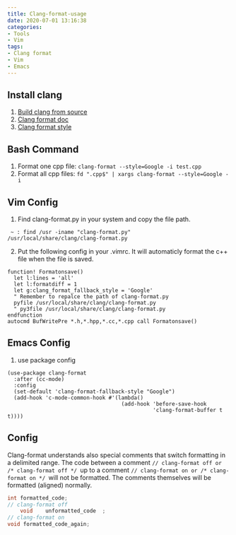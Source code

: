 ```yaml
---
title: Clang-format-usage
date: 2020-07-01 13:16:38
categories:
- Tools
- Vim
tags:
- Clang format
- Vim
- Emacs
---
```


## Install clang
1. [Build clang from source](http://clang.llvm.org/get_started.html)
1. [Clang format doc](http://clang.llvm.org/docs/ClangFormat.html)
1. [Clang format style](http://clang.llvm.org/docs/ClangFormatStyleOptions.html)

## Bash Command
1. Format one cpp file:
`clang-format --style=Google -i test.cpp`
2. Format all cpp files:
`fd ".cpp$" | xargs clang-format --style=Google -i`

## Vim Config
1. Find clang-format.py in your system and copy the file path.

``` shell
 ~ : find /usr -iname "clang-format.py"
/usr/local/share/clang/clang-format.py
```

2. Put the following config in your .vimrc. It will automaticly format the c++ file when the file is saved.

```
function! Formatonsave()
  let l:lines = 'all'
  let l:formatdiff = 1
  let g:clang_format_fallback_style = 'Google'
  " Remember to repalce the path of clang-format.py
  pyfile /usr/local/share/clang/clang-format.py
  " py3file /usr/local/share/clang/clang-format.py
endfunction
autocmd BufWritePre *.h,*.hpp,*.cc,*.cpp call Formatonsave()

```

## Emacs Config
1. use package config

``` emacs-lisp
(use-package clang-format
  :after (cc-mode)
  :config
  (set-default 'clang-format-fallback-style "Google")
  (add-hook 'c-mode-common-hook #'(lambda()
                                    (add-hook 'before-save-hook
                                              'clang-format-buffer t t))))
```

## Config
Clang-format understands also special comments that switch formatting in a delimited range. The code between a comment `// clang-format off or /* clang-format off */ `up to a comment `// clang-format on or /* clang-format on */ `will not be formatted. The comments themselves will be formatted (aligned) normally.

``` c++
int formatted_code;
// clang-format off
    void    unformatted_code  ;
// clang-format on
void formatted_code_again;
```
